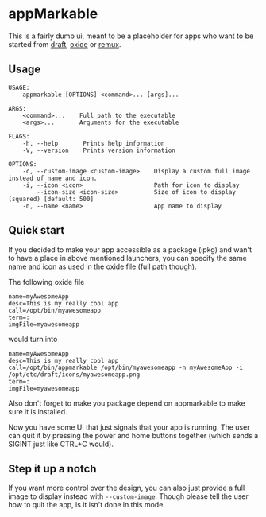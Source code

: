 # appMarkable

This is a fairly dumb ui, meant to be a placeholder for apps who want to be started from [draft](https://github.com/dixonary/draft-reMarkable), [oxide](https://github.com/Eeems/oxide) or [remux](https://rmkit.dev/apps/remux).

## Usage

```
USAGE:
    appmarkable [OPTIONS] <command>... [args]...

ARGS:
    <command>...    Full path to the executable
    <args>...       Arguments for the executable

FLAGS:
    -h, --help       Prints help information
    -V, --version    Prints version information

OPTIONS:
    -c, --custom-image <custom-image>    Display a custom full image instead of name and icon.
    -i, --icon <icon>                    Path for icon to display
        --icon-size <icon-size>          Size of icon to display (squared) [default: 500]
    -n, --name <name>                    App name to display
```

## Quick start

If you decided to make your app accessible as a package (ipkg) and wan't to have a place in above mentioned launchers, you can specify the same name and icon as used in the oxide file (full path though).

The following oxide file

```
name=myAwesomeApp
desc=This is my really cool app
call=/opt/bin/myawesomeapp
term=:
imgFile=myawesomeapp
```

would turn into

```
name=myAwesomeApp
desc=This is my really cool app
call=/opt/bin/appmarkable /opt/bin/myawesomeapp -n myAwesomeApp -i /opt/etc/draft/icons/myawesomeapp.png
term=:
imgFile=myawesomeapp
```

Also don't forget to make you package depend on appmarkable to make sure it is installed.

Now you have some UI that just signals that your app is running. The user can quit it by pressing the power and home buttons together (which sends a SIGINT just like CTRL+C would).

## Step it up a notch

If you want more control over the design, you can also just provide a full image to display instead with `--custom-image`. Though please tell the user how to quit the app, is it isn't done in this mode.
